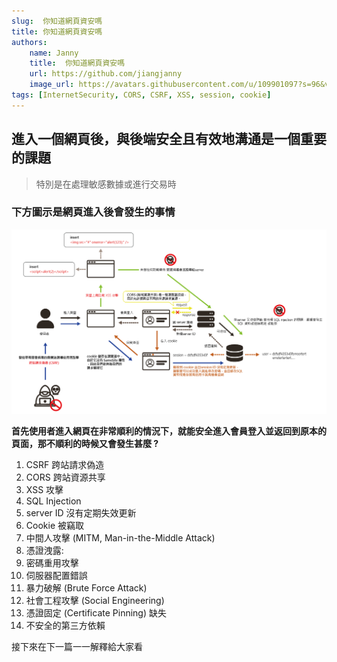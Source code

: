 ```yaml
---
slug:  你知道網頁資安嗎
title: 你知道網頁資安嗎
authors:
    name: Janny
    title:  你知道網頁資安嗎
    url: https://github.com/jiangjanny
    image_url: https://avatars.githubusercontent.com/u/109901097?s=96&v=4
tags: [InternetSecurity, CORS, CSRF, XSS, session, cookie]
---
```


## 進入一個網頁後，與後端安全且有效地溝通是一個重要的課題
> 特別是在處理敏感數據或進行交易時

### 下方圖示是網頁進入後會發生的事情
![alt text](image.png)

**首先使用者進入網頁在非常順利的情況下，就能安全進入會員登入並返回到原本的頁面，那不順利的時候又會發生甚麼 ?**

1. CSRF 跨站請求偽造
2. CORS 跨站資源共享
3. XSS 攻擊
4. SQL Injection 
5. server ID 沒有定期失效更新
6. Cookie 被竊取
7. 中間人攻擊 (MITM, Man-in-the-Middle Attack)
8. 憑證洩露: 
9. 密碼重用攻擊
10. 伺服器配置錯誤
11. 暴力破解 (Brute Force Attack)
12. 社會工程攻擊 (Social Engineering)
13. 憑證固定 (Certificate Pinning) 缺失
14. 不安全的第三方依賴

接下來在下一篇一一解釋給大家看


